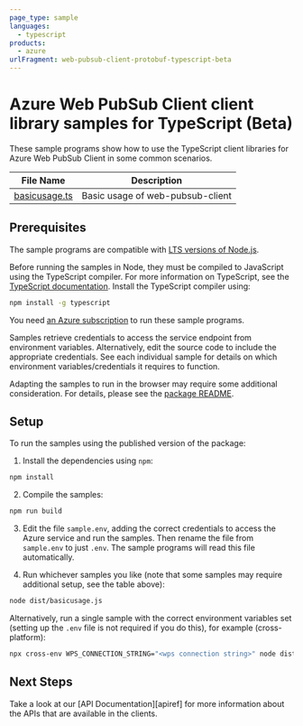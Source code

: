 ```yaml
---
page_type: sample
languages:
  - typescript
products:
  - azure
urlFragment: web-pubsub-client-protobuf-typescript-beta
---
```


# Azure Web PubSub Client client library samples for TypeScript (Beta)

These sample programs show how to use the TypeScript client libraries for Azure Web PubSub Client in some common scenarios.

| **File Name**               | **Description**                  |
| --------------------------- | -------------------------------- |
| [basicusage.ts][basicusage] | Basic usage of web-pubsub-client |

## Prerequisites

The sample programs are compatible with [LTS versions of Node.js](https://github.com/nodejs/release#release-schedule).

Before running the samples in Node, they must be compiled to JavaScript using the TypeScript compiler. For more information on TypeScript, see the [TypeScript documentation][typescript]. Install the TypeScript compiler using:

```bash
npm install -g typescript
```

You need [an Azure subscription][freesub] to run these sample programs.

Samples retrieve credentials to access the service endpoint from environment variables. Alternatively, edit the source code to include the appropriate credentials. See each individual sample for details on which environment variables/credentials it requires to function.

Adapting the samples to run in the browser may require some additional consideration. For details, please see the [package README][package].

## Setup

To run the samples using the published version of the package:

1. Install the dependencies using `npm`:

```bash
npm install
```

2. Compile the samples:

```bash
npm run build
```

3. Edit the file `sample.env`, adding the correct credentials to access the Azure service and run the samples. Then rename the file from `sample.env` to just `.env`. The sample programs will read this file automatically.

4. Run whichever samples you like (note that some samples may require additional setup, see the table above):

```bash
node dist/basicusage.js
```

Alternatively, run a single sample with the correct environment variables set (setting up the `.env` file is not required if you do this), for example (cross-platform):

```bash
npx cross-env WPS_CONNECTION_STRING="<wps connection string>" node dist/basicusage.js
```

## Next Steps

Take a look at our [API Documentation][apiref] for more information about the APIs that are available in the clients.

[basicusage]: https://github.com/Azure/azure-sdk-for-js/blob/main/sdk/web-pubsub/web-pubsub-client-protobuf/samples/v1-beta/typescript/src/basicusage.ts
[freesub]: https://azure.microsoft.com/free/
[package]: https://github.com/Azure/azure-sdk-for-js/tree/main/sdk/web-pubsub/web-pubsub-client-protobuf/README.md
[typescript]: https://www.typescriptlang.org/docs/home.html
